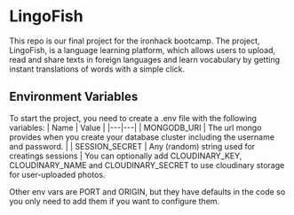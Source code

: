 # LingoFish
This repo is our final project for the ironhack bootcamp. The project, LingoFish, is a language learning platform, which allows users to upload, read and share texts in foreign languages and learn vocabulary by getting instant translations of words with a simple click.

## Environment Variables
To start the project, you need to create a .env file with the following variables:
 | Name | Value | 
 |---|---|
 | MONGODB_URI | The url mongo provides when you create your database cluster including the username and password. | 
 | SESSION_SECRET | Any (random) string used for creatings sessions | 
You can optionally add CLOUDINARY_KEY, CLOUDINARY_NAME and CLOUDINARY_SECRET to use cloudinary storage for user-uploaded photos.

Other env vars are PORT and ORIGIN, but they have defaults in the code so you only need to add them if you want to configure them.
